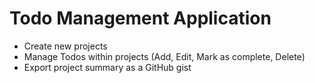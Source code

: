 # Todo Management Application
- Create new projects
- Manage Todos within projects (Add, Edit, Mark as complete, Delete)
- Export project summary as a GitHub gist
